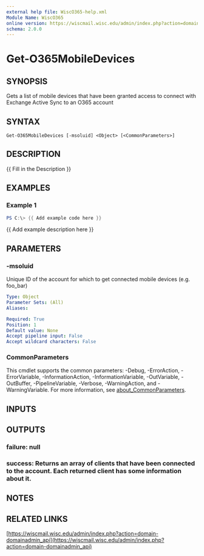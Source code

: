 ```yaml
---
external help file: WiscO365-help.xml
Module Name: WiscO365
online version: https://wiscmail.wisc.edu/admin/index.php?action=domain-domainadmin_api
schema: 2.0.0
---
```


# Get-O365MobileDevices

## SYNOPSIS
Gets a list of mobile devices that have been granted access to connect with Exchange Active Sync to an O365 account

## SYNTAX

```
Get-O365MobileDevices [-msoluid] <Object> [<CommonParameters>]
```

## DESCRIPTION
{{ Fill in the Description }}

## EXAMPLES

### Example 1
```powershell
PS C:\> {{ Add example code here }}
```

{{ Add example description here }}

## PARAMETERS

### -msoluid
Unique ID of the account for which to get connected mobile devices (e.g.
foo_bar)

```yaml
Type: Object
Parameter Sets: (All)
Aliases:

Required: True
Position: 1
Default value: None
Accept pipeline input: False
Accept wildcard characters: False
```

### CommonParameters
This cmdlet supports the common parameters: -Debug, -ErrorAction, -ErrorVariable, -InformationAction, -InformationVariable, -OutVariable, -OutBuffer, -PipelineVariable, -Verbose, -WarningAction, and -WarningVariable. For more information, see [about_CommonParameters](http://go.microsoft.com/fwlink/?LinkID=113216).

## INPUTS

## OUTPUTS

### failure: null
### success: Returns an array of clients that have been connected to the account.  Each returned client has some information about it.
## NOTES

## RELATED LINKS

[https://wiscmail.wisc.edu/admin/index.php?action=domain-domainadmin_api](https://wiscmail.wisc.edu/admin/index.php?action=domain-domainadmin_api)

